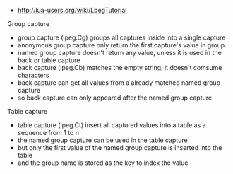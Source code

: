 
- http://lua-users.org/wiki/LpegTutorial

Group capture
- group capture (lpeg.Cg) groups all captures inside into a single capture
- anonymous group capture only return the first capture's value in group
- named group capture doesn't return any value, unless it is used in the back or table capture
- back capture (lpeg.Cb) matches the empty string, it doesn't comsume characters
- back capture can get all values from a already matched named group capture
- so back capture can only appeared after the named group capture

Table capture
- table capture (lpeg.Ct) insert all captured values into a table as a sequence from 1 to n
- the named group capture can be used in the table capture
- but only the first value of the named group capture is inserted into the table
- and the group name is stored as the key to index the value

